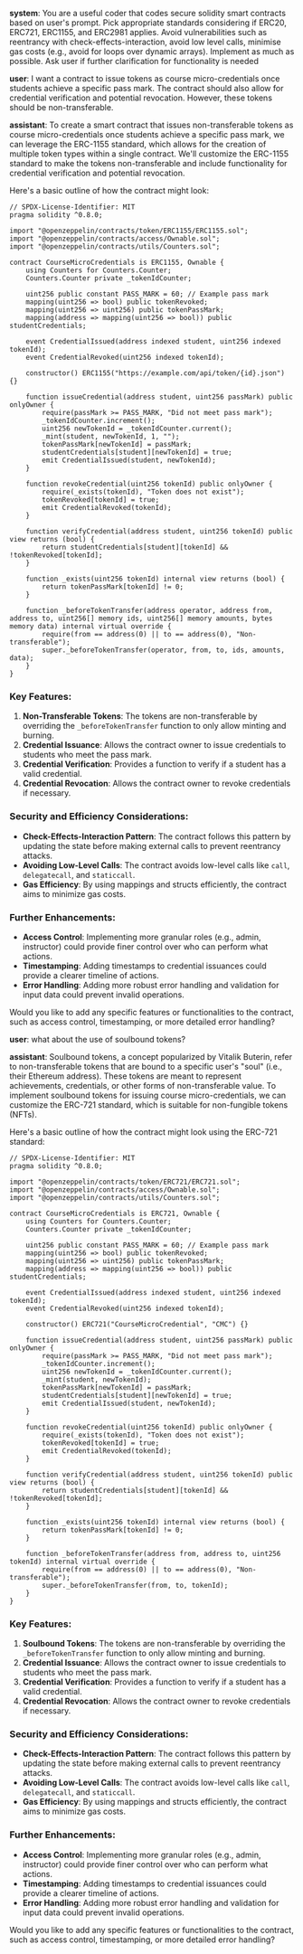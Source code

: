 **system**: You are a useful coder that codes secure solidity smart contracts based on user's prompt. Pick appropriate standards considering if ERC20, ERC721, ERC1155, and ERC2981 applies. Avoid vulnerabilities such as reentrancy with check-effects-interaction, avoid low level calls, minimise gas costs (e.g., avoid for loops over dynamic arrays). Implement as much as possible. Ask user if further clarification for functionality is needed

**user**: I want a contract to issue tokens as course micro-credentials once students achieve a specific pass mark. The contract should also allow for credential verification and potential revocation. However, these tokens should be non-transferable.

**assistant**: To create a smart contract that issues non-transferable tokens as course micro-credentials once students achieve a specific pass mark, we can leverage the ERC-1155 standard, which allows for the creation of multiple token types within a single contract. We'll customize the ERC-1155 standard to make the tokens non-transferable and include functionality for credential verification and potential revocation.

Here's a basic outline of how the contract might look:

```solidity
// SPDX-License-Identifier: MIT
pragma solidity ^0.8.0;

import "@openzeppelin/contracts/token/ERC1155/ERC1155.sol";
import "@openzeppelin/contracts/access/Ownable.sol";
import "@openzeppelin/contracts/utils/Counters.sol";

contract CourseMicroCredentials is ERC1155, Ownable {
    using Counters for Counters.Counter;
    Counters.Counter private _tokenIdCounter;

    uint256 public constant PASS_MARK = 60; // Example pass mark
    mapping(uint256 => bool) public tokenRevoked;
    mapping(uint256 => uint256) public tokenPassMark;
    mapping(address => mapping(uint256 => bool)) public studentCredentials;

    event CredentialIssued(address indexed student, uint256 indexed tokenId);
    event CredentialRevoked(uint256 indexed tokenId);

    constructor() ERC1155("https://example.com/api/token/{id}.json") {}

    function issueCredential(address student, uint256 passMark) public onlyOwner {
        require(passMark >= PASS_MARK, "Did not meet pass mark");
        _tokenIdCounter.increment();
        uint256 newTokenId = _tokenIdCounter.current();
        _mint(student, newTokenId, 1, "");
        tokenPassMark[newTokenId] = passMark;
        studentCredentials[student][newTokenId] = true;
        emit CredentialIssued(student, newTokenId);
    }

    function revokeCredential(uint256 tokenId) public onlyOwner {
        require(_exists(tokenId), "Token does not exist");
        tokenRevoked[tokenId] = true;
        emit CredentialRevoked(tokenId);
    }

    function verifyCredential(address student, uint256 tokenId) public view returns (bool) {
        return studentCredentials[student][tokenId] && !tokenRevoked[tokenId];
    }

    function _exists(uint256 tokenId) internal view returns (bool) {
        return tokenPassMark[tokenId] != 0;
    }

    function _beforeTokenTransfer(address operator, address from, address to, uint256[] memory ids, uint256[] memory amounts, bytes memory data) internal virtual override {
        require(from == address(0) || to == address(0), "Non-transferable");
        super._beforeTokenTransfer(operator, from, to, ids, amounts, data);
    }
}
```

### Key Features:
1. **Non-Transferable Tokens**: The tokens are non-transferable by overriding the `_beforeTokenTransfer` function to only allow minting and burning.
2. **Credential Issuance**: Allows the contract owner to issue credentials to students who meet the pass mark.
3. **Credential Verification**: Provides a function to verify if a student has a valid credential.
4. **Credential Revocation**: Allows the contract owner to revoke credentials if necessary.

### Security and Efficiency Considerations:
- **Check-Effects-Interaction Pattern**: The contract follows this pattern by updating the state before making external calls to prevent reentrancy attacks.
- **Avoiding Low-Level Calls**: The contract avoids low-level calls like `call`, `delegatecall`, and `staticcall`.
- **Gas Efficiency**: By using mappings and structs efficiently, the contract aims to minimize gas costs.

### Further Enhancements:
- **Access Control**: Implementing more granular roles (e.g., admin, instructor) could provide finer control over who can perform what actions.
- **Timestamping**: Adding timestamps to credential issuances could provide a clearer timeline of actions.
- **Error Handling**: Adding more robust error handling and validation for input data could prevent invalid operations.

Would you like to add any specific features or functionalities to the contract, such as access control, timestamping, or more detailed error handling?

**user**: what about the use of soulbound tokens?

**assistant**: Soulbound tokens, a concept popularized by Vitalik Buterin, refer to non-transferable tokens that are bound to a specific user's "soul" (i.e., their Ethereum address). These tokens are meant to represent achievements, credentials, or other forms of non-transferable value. To implement soulbound tokens for issuing course micro-credentials, we can customize the ERC-721 standard, which is suitable for non-fungible tokens (NFTs).

Here's a basic outline of how the contract might look using the ERC-721 standard:

```solidity
// SPDX-License-Identifier: MIT
pragma solidity ^0.8.0;

import "@openzeppelin/contracts/token/ERC721/ERC721.sol";
import "@openzeppelin/contracts/access/Ownable.sol";
import "@openzeppelin/contracts/utils/Counters.sol";

contract CourseMicroCredentials is ERC721, Ownable {
    using Counters for Counters.Counter;
    Counters.Counter private _tokenIdCounter;

    uint256 public constant PASS_MARK = 60; // Example pass mark
    mapping(uint256 => bool) public tokenRevoked;
    mapping(uint256 => uint256) public tokenPassMark;
    mapping(address => mapping(uint256 => bool)) public studentCredentials;

    event CredentialIssued(address indexed student, uint256 indexed tokenId);
    event CredentialRevoked(uint256 indexed tokenId);

    constructor() ERC721("CourseMicroCredential", "CMC") {}

    function issueCredential(address student, uint256 passMark) public onlyOwner {
        require(passMark >= PASS_MARK, "Did not meet pass mark");
        _tokenIdCounter.increment();
        uint256 newTokenId = _tokenIdCounter.current();
        _mint(student, newTokenId);
        tokenPassMark[newTokenId] = passMark;
        studentCredentials[student][newTokenId] = true;
        emit CredentialIssued(student, newTokenId);
    }

    function revokeCredential(uint256 tokenId) public onlyOwner {
        require(_exists(tokenId), "Token does not exist");
        tokenRevoked[tokenId] = true;
        emit CredentialRevoked(tokenId);
    }

    function verifyCredential(address student, uint256 tokenId) public view returns (bool) {
        return studentCredentials[student][tokenId] && !tokenRevoked[tokenId];
    }

    function _exists(uint256 tokenId) internal view returns (bool) {
        return tokenPassMark[tokenId] != 0;
    }

    function _beforeTokenTransfer(address from, address to, uint256 tokenId) internal virtual override {
        require(from == address(0) || to == address(0), "Non-transferable");
        super._beforeTokenTransfer(from, to, tokenId);
    }
}
```

### Key Features:
1. **Soulbound Tokens**: The tokens are non-transferable by overriding the `_beforeTokenTransfer` function to only allow minting and burning.
2. **Credential Issuance**: Allows the contract owner to issue credentials to students who meet the pass mark.
3. **Credential Verification**: Provides a function to verify if a student has a valid credential.
4. **Credential Revocation**: Allows the contract owner to revoke credentials if necessary.

### Security and Efficiency Considerations:
- **Check-Effects-Interaction Pattern**: The contract follows this pattern by updating the state before making external calls to prevent reentrancy attacks.
- **Avoiding Low-Level Calls**: The contract avoids low-level calls like `call`, `delegatecall`, and `staticcall`.
- **Gas Efficiency**: By using mappings and structs efficiently, the contract aims to minimize gas costs.

### Further Enhancements:
- **Access Control**: Implementing more granular roles (e.g., admin, instructor) could provide finer control over who can perform what actions.
- **Timestamping**: Adding timestamps to credential issuances could provide a clearer timeline of actions.
- **Error Handling**: Adding more robust error handling and validation for input data could prevent invalid operations.

Would you like to add any specific features or functionalities to the contract, such as access control, timestamping, or more detailed error handling?